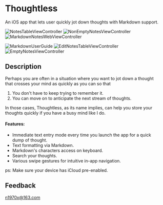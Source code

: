 # Thoughtless
An iOS app that lets user quickly jot down thoughts with Markdown support.

![NotesTableViewController](http://i.imgur.com/JCgRD1W.png)
![NonEmptyNotesViewController](http://i.imgur.com/jzkSqv2.png)
![MarkdownNotesWebViewController](http://i.imgur.com/JhMLKl6.png)

![MarkdownUserGuide](http://i.imgur.com/ZwuuL0u.png)
![EditNotesTableViewController](http://i.imgur.com/ykeO1DE.png)
![EmptyNotesViewController](http://i.imgur.com/fsIg0uY.png)

## Description

Perhaps you are often in a situation where you want to jot down a thought that crosses your mind as quickly as you can so that 

1. You don't have to keep trying to remember it. 
2. You can move on to anticipate the next stream of thoughts. 

In those cases, Thoughtless, as its name implies, can help you store your thoughts quickly if you have a busy mind like I do.

#### Features:

- Immediate text entry mode every time you launch the app for a quick dump of thought.  
- Text formatting via Markdown. 
- Markdown's characters access on keyboard.  
- Search your thoughts. 
- Various swipe gestures for intuitive in-app navigation. 

ps: Make sure your device has iCloud pre-enabled.

## Feedback
n1970x@163.com
